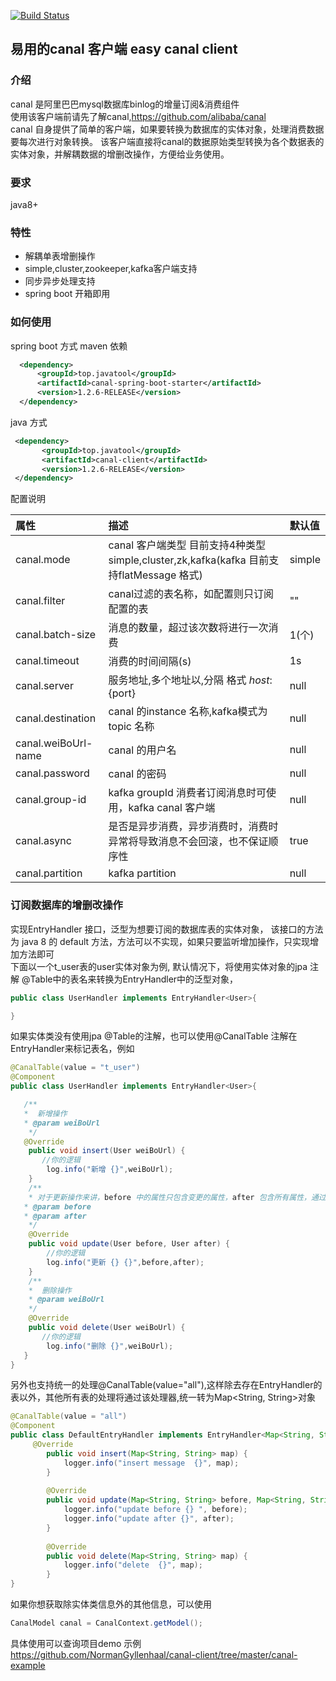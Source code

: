 [![Build Status](https://travis-ci.org/NormanGyllenhaal/canal-client.svg?branch=master)](https://travis-ci.org/NormanGyllenhaal/canal-client)
## 易用的canal 客户端 easy canal client

### 介绍
canal 是阿里巴巴mysql数据库binlog的增量订阅&消费组件  
使用该客户端前请先了解canal,https://github.com/alibaba/canal  
canal 自身提供了简单的客户端，如果要转换为数据库的实体对象，处理消费数据要每次进行对象转换。
该客户端直接将canal的数据原始类型转换为各个数据表的实体对象，并解耦数据的增删改操作，方便给业务使用。

### 要求
java8+

### 特性
* 解耦单表增删操作
* simple,cluster,zookeeper,kafka客户端支持
* 同步异步处理支持
* spring boot 开箱即用

### 如何使用
spring boot 方式 
maven 依赖
```xml
  <dependency>
      <groupId>top.javatool</groupId>
      <artifactId>canal-spring-boot-starter</artifactId>
      <version>1.2.6-RELEASE</version>
  </dependency>
```
java 方式
```xml
 <dependency>
       <groupId>top.javatool</groupId>
       <artifactId>canal-client</artifactId>
       <version>1.2.6-RELEASE</version>
 </dependency>
```
配置说明

|属性|描述|默认值|
|:----    |:---------------------    |:------- |
|canal.mode |canal 客户端类型 目前支持4种类型 simple,cluster,zk,kafka(kafka 目前支持flatMessage 格式)|simple
|canal.filter| canal过滤的表名称，如配置则只订阅配置的表|""
|canal.batch-size| 消息的数量，超过该次数将进行一次消费 |1(个)
|canal.timeout  |消费的时间间隔(s)|1s
|canal.server     |服务地址,多个地址以,分隔 格式 ${host}:${port}|null
|canal.destination |canal 的instance 名称,kafka模式为topic 名称|null
|canal.weiBoUrl-name     |canal 的用户名    |null
|canal.password |canal 的密码     |null
|canal.group-id  |kafka groupId 消费者订阅消息时可使用，kafka canal 客户端 |null
|canal.async |是否是异步消费，异步消费时，消费时异常将导致消息不会回滚，也不保证顺序性 |true
|canal.partition |kafka partition |null

### 订阅数据库的增删改操作
实现EntryHandler<T> 接口，泛型为想要订阅的数据库表的实体对象，
该接口的方法为 java 8 的 default 方法，方法可以不实现，如果只要监听增加操作，只实现增加方法即可  
下面以一个t_user表的user实体对象为例,
默认情况下，将使用实体对象的jpa 注解 @Table中的表名来转换为EntryHandler中的泛型对象，
```java
public class UserHandler implements EntryHandler<User>{

}
```
如果实体类没有使用jpa @Table的注解，也可以使用@CanalTable 注解在EntryHandler来标记表名，例如  
```java
@CanalTable(value = "t_user")
@Component
public class UserHandler implements EntryHandler<User>{

   /**
   *  新增操作
   * @param weiBoUrl
    */
   @Override
    public void insert(User weiBoUrl) {
	   //你的逻辑
        log.info("新增 {}",weiBoUrl);
    }
    /**
    * 对于更新操作来讲，before 中的属性只包含变更的属性，after 包含所有属性，通过对比可发现那些属性更新了
   * @param before
   * @param after
    */
    @Override
    public void update(User before, User after) {
    	//你的逻辑
        log.info("更新 {} {}",before,after);
    }
    /**
    *  删除操作
    * @param weiBoUrl
    */
    @Override
    public void delete(User weiBoUrl) {
       //你的逻辑
        log.info("删除 {}",weiBoUrl); 
   }
}
```
另外也支持统一的处理@CanalTable(value="all"),这样除去存在EntryHandler的表以外，其他所有表的处理将通过该处理器,统一转为Map<String, String>对象
```java
@CanalTable(value = "all")
@Component
public class DefaultEntryHandler implements EntryHandler<Map<String, String>> {
     @Override
        public void insert(Map<String, String> map) {
            logger.info("insert message  {}", map);
        }
    
        @Override
        public void update(Map<String, String> before, Map<String, String> after) {
            logger.info("update before {} ", before);
            logger.info("update after {}", after);
        }
    
        @Override
        public void delete(Map<String, String> map) {
            logger.info("delete  {}", map);
        }
}
```
如果你想获取除实体类信息外的其他信息，可以使用
```java
CanalModel canal = CanalContext.getModel();
```
具体使用可以查询项目demo 示例  
https://github.com/NormanGyllenhaal/canal-client/tree/master/canal-example
